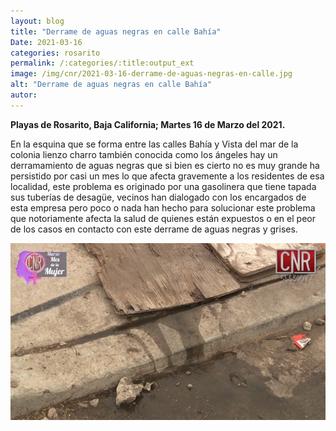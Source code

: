 ```yaml
---
layout: blog
title: "Derrame de aguas negras en calle Bahía"
Date: 2021-03-16
categories: rosarito
permalink: /:categories/:title:output_ext
image: /img/cnr/2021-03-16-derrame-de-aguas-negras-en-calle.jpg
alt: "Derrame de aguas negras en calle Bahía"
autor:
---
```


**Playas de Rosarito, Baja California; Martes 16 de Marzo del 2021.** 

En la esquina que se forma entre las calles Bahía y Vista del mar de la colonia lienzo charro también conocida  como los ángeles hay un derramamiento de aguas negras que si bien es cierto no es muy grande ha persistido por casi un mes lo que afecta gravemente a los residentes de esa localidad, este problema es originado por una gasolinera que tiene tapada sus tuberías de desagüe, vecinos han dialogado con los encargados de esta empresa pero poco o nada han hecho para solucionar este problema que notoriamente afecta la salud de quienes están expuestos o en el peor de los casos en contacto con este derrame de aguas negras y grises. 


<div id="carouselExampleSlidesOnly" class="carousel slide" data-ride="carousel">
  <div class="carousel-inner">
    <div class="carousel-item active">
       <img class="d-block w-100" src="/img/cnr/2021-03-16-derrame-de-aguas-negras-en-calle.jpg" loading="lazy"  alt="Derrame de aguas negras en calle Bahía">
    </div>
  </div>
</div>
